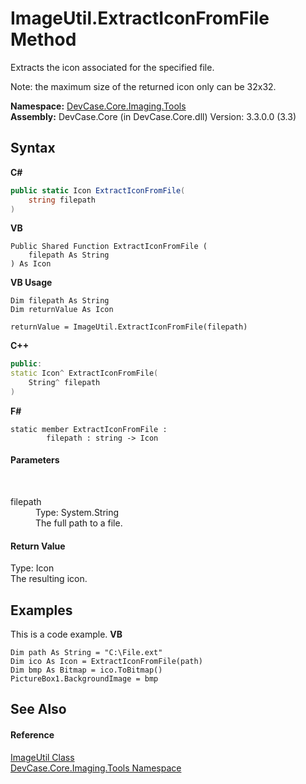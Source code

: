# ImageUtil.ExtractIconFromFile Method 
 

Extracts the icon associated for the specified file. 

 Note: the maximum size of the returned icon only can be 32x32.

**Namespace:**&nbsp;<a href="N_DevCase_Core_Imaging_Tools">DevCase.Core.Imaging.Tools</a><br />**Assembly:**&nbsp;DevCase.Core (in DevCase.Core.dll) Version: 3.3.0.0 (3.3)

## Syntax

**C#**<br />
``` C#
public static Icon ExtractIconFromFile(
	string filepath
)
```

**VB**<br />
``` VB
Public Shared Function ExtractIconFromFile ( 
	filepath As String
) As Icon
```

**VB Usage**<br />
``` VB Usage
Dim filepath As String
Dim returnValue As Icon

returnValue = ImageUtil.ExtractIconFromFile(filepath)
```

**C++**<br />
``` C++
public:
static Icon^ ExtractIconFromFile(
	String^ filepath
)
```

**F#**<br />
``` F#
static member ExtractIconFromFile : 
        filepath : string -> Icon 

```


#### Parameters
&nbsp;<dl><dt>filepath</dt><dd>Type: System.String<br />The full path to a file.</dd></dl>

#### Return Value
Type: Icon<br />The resulting icon.

## Examples
This is a code example. 
**VB**<br />
``` VB
Dim path As String = "C:\File.ext"
Dim ico As Icon = ExtractIconFromFile(path)
Dim bmp As Bitmap = ico.ToBitmap()
PictureBox1.BackgroundImage = bmp
```


## See Also


#### Reference
<a href="T_DevCase_Core_Imaging_Tools_ImageUtil">ImageUtil Class</a><br /><a href="N_DevCase_Core_Imaging_Tools">DevCase.Core.Imaging.Tools Namespace</a><br />